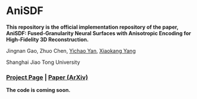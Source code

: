 # AniSDF

**This repository is the official implementation repository of the paper, AniSDF: Fused-Granularity Neural Surfaces with Anisotropic Encoding for High-Fidelity 3D Reconstruction.**

Jingnan Gao, Zhuo Chen, [Yichao Yan](https://daodaofr.github.io/), [Xiaokang Yang](https://english.seiee.sjtu.edu.cn/english/detail/842_802.htm)

Shanghai Jiao Tong University

### [Project Page](https://g-1nonly.github.io/AniSDF_Website/) | [Paper (ArXiv)](https://arxiv.org/abs/2410.01202) 

**The code is coming soon.**
